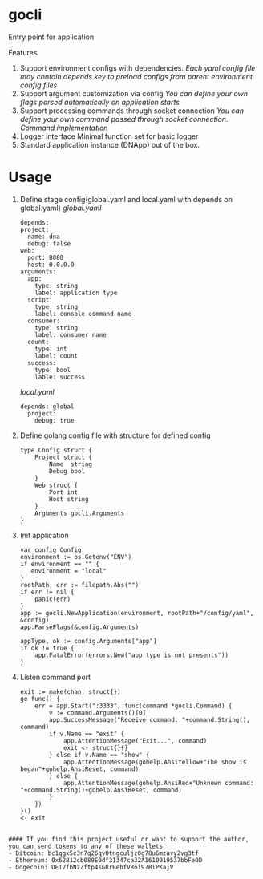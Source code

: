 # gocli
Entry point for application

Features
1. Support environment configs with dependencies.
    _Each yaml config file may contain depends key to preload configs from parent environment config files_
2. Support argument customization via config
    _You can define your own flags parsed automatically on application starts_
3. Support processing commands through socket connection
    _You can define your own command passed through socket connection. Command implementation_
4. Logger interface
    Minimal function set for basic logger
5. Standard application instance (DNApp) out of the box.

# Usage

1. Define stage config(global.yaml and local.yaml with depends on global.yaml)
    _global.yaml_
    ``` 
    depends:
    project:
      name: dna
      debug: false
    web:
      port: 8080
      host: 0.0.0.0
    arguments:
      app:
        type: string
        label: application type
      script:
        type: string
        label: console command name
      consumer:
        type: string
        label: consumer name
      count:
        type: int
        label: count
      success:
        type: bool
        lable: success
    ```
   _local.yaml_
    ```
    depends: global
      project:
        debug: true
    ```
2. Define golang config file with structure for defined config
    ``` 
    type Config struct {
        Project struct {
            Name  string
            Debug bool
        }
        Web struct {
            Port int
            Host string
        }
        Arguments gocli.Arguments
    }
    ```
3. Init application
    ```
    var config Config
    environment := os.Getenv("ENV")
    if environment == "" {
       environment = "local"
    }
    rootPath, err := filepath.Abs("")
    if err != nil {
        panic(err)
    }
    app := gocli.NewApplication(environment, rootPath+"/config/yaml", &config)
    app.ParseFlags(&config.Arguments)

    appType, ok := config.Arguments["app"]
    if ok != true {
        app.FatalError(errors.New("app type is not presents"))
    }
    ```
4. Listen command port
    ```
    exit := make(chan, struct{})
    go func() {
        err = app.Start(":3333", func(command *gocli.Command) {
            v := command.Arguments()[0]
            app.SuccessMessage("Receive command: "+command.String(), command)
            if v.Name == "exit" {
                app.AttentionMessage("Exit...", command)
                exit <- struct{}{}
            } else if v.Name == "show" {
                app.AttentionMessage(gohelp.AnsiYellow+"The show is began"+gohelp.AnsiReset, command)
            } else {
                app.AttentionMessage(gohelp.AnsiRed+"Unknown command: "+command.String()+gohelp.AnsiReset, command)
            }
        })
    }()
    <- exit
```

#### If you find this project useful or want to support the author, you can send tokens to any of these wallets
- Bitcoin: bc1qgx5c3n7q26qv0tngculjz0g78u6mzavy2vg3tf
- Ethereum: 0x62812cb089E0df31347ca32A1610019537bbFe0D
- Dogecoin: DET7fbNzZftp4sGRrBehfVRoi97RiPKajV